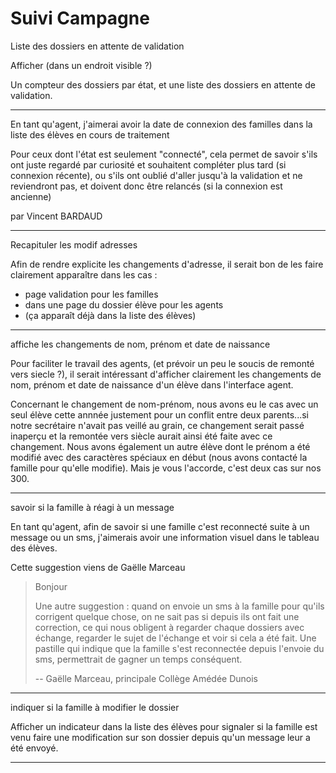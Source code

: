 # Suivi Campagne

Liste des dossiers en attente de validation

Afficher (dans un endroit visible ?)

Un compteur des dossiers par état, et une liste des dossiers en attente de validation.


---

En tant qu'agent, j'aimerai avoir la date de connexion des familles dans la liste des élèves en cours de traitement

Pour ceux dont l'état est seulement "connecté", cela permet de savoir s'ils ont juste regardé par curiosité et souhaitent compléter plus tard (si connexion récente), ou s'ils ont oublié d'aller jusqu'à la validation et ne reviendront pas, et doivent donc être relancés (si la connexion est ancienne)

par Vincent BARDAUD

---

Recapituler les modif adresses

Afin de rendre explicite les changements d'adresse, il serait bon de les faire clairement apparaître dans les cas :
- page validation pour les familles
- dans une page du dossier élève pour les agents
- (ça apparaît déjà dans la liste des élèves)

---

affiche les changements de nom, prénom et date de naissance 

Pour faciliter le travail des agents, (et prévoir un peu le soucis de remonté vers siecle ?), il serait intéressant d'afficher clairement les changements de nom, prénom et date de naissance d'un élève dans l'interface agent.

Concernant le changement de nom-prénom, nous avons eu le cas avec un seul élève cette annnée justement pour un conflit entre deux parents...si notre secrétaire n'avait pas veillé au grain, ce changement serait passé inaperçu et la remontée vers siècle aurait ainsi été faite avec ce changement. Nous avons également un autre élève dont le prénom a été modifié avec des caractères spéciaux en début (nous avons contacté la famille pour qu'elle modifie). Mais je vous l'accorde, c'est deux cas sur nos 300.


---

savoir si la famille à réagi à un message

En tant qu'agent,
afin de savoir si une famille c'est reconnecté suite à un message ou un sms,
j'aimerais avoir une information visuel dans le tableau des élèves.

Cette suggestion viens de Gaëlle Marceau

> Bonjour
> 
> Une autre suggestion : quand on envoie un sms à la famille pour qu'ils corrigent quelque chose, on ne sait pas si depuis ils ont fait une correction, ce qui nous obligent à regarder chaque dossiers avec échange, regarder le sujet de l'échange et voir si cela a été fait. Une pastille qui indique que la famille s'est reconnectée depuis l'envoie du sms, permettrait de gagner un temps conséquent.
> 
> --
> Gaëlle Marceau, principale
> Collège Amédée Dunois

---

indiquer si la famille à modifier le dossier

Afficher un indicateur dans la liste des élèves pour signaler si la famille est venu faire une modification sur son dossier depuis qu'un message leur a été envoyé.

---



